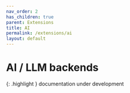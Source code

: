 ```yaml
---
nav_order: 2
has_children: true
parent: Extensions
title: AI
permalink: /extensions/ai
layout: default
---
```

# AI / LLM backends

{: .highlight }
documentation under development
